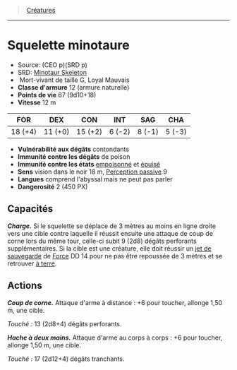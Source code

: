 ﻿---
!MonsterItem
Family: MonsterHD
Type: Mort-vivant
Size: G
Alignment: Loyal Mauvais
ArmorClass: 12 (armure naturelle)
HitPoints: 67 (9d10+18)
Speed: 12 m
Strength: 18 (+4)
Dexterity: 11 (+0)
Constitution: 15 (+2)
Intelligence: ' 6 (-2)'
Wisdom: ' 8 (-1)'
Charisma: ' 5 (-3)'
DamageVulnerabilities: contondants
DamageImmunities: de poison
ConditionImmunities: '[empoisonné](hd_conditions_empoisonne.md) et [épuisé](hd_conditions_fatigue_et_epuisement.md)'
Senses: vision dans le noir 18 m, [Perception passive](hd_abilities_dexterity_perception_passive.md) 9
Languages: comprend l'abyssal mais ne peut pas parler
Challenge: 2 (450 PX)
Id: monsters_hd.md#squelette-minotaure
ParentLink: monsters_hd.md#créatures
Name: Squelette minotaure
ParentName: Créatures
NameLevel: 1
AltName: '[Minotaur Skeleton](srd_monsters_minotaur_skeleton.md)'
Source: (CEO p)(SRD p)
Attributes:
  Name: Squelette minotaure
  Markdown: >+
    # <!--Name-->Squelette minotaure<!--/Name-->


    - Source: <!--Source-->(CEO p)(SRD p)<!--/Source-->

    - SRD: <!--AltName-->[Minotaur Skeleton](srd_monsters_minotaur_skeleton.md)<!--/AltName-->

    -  <!--Type-->Mort-vivant<!--/Type--> de taille <!--Size-->G<!--/Size-->, <!--Alignment-->Loyal Mauvais<!--/Alignment-->

    - **Classe d'armure** <!--ArmorClass-->12 (armure naturelle)<!--/ArmorClass-->

    - **Points de vie** <!--HitPoints-->67 (9d10+18)<!--/HitPoints-->

    - **Vitesse** <!--Speed-->12 m<!--/Speed-->


    |FOR|DEX|CON|INT|SAG|CHA|

    |---|---|---|---|---|---|

    |<!--Strength-->18 (+4)<!--/Strength-->|<!--Dexterity-->11 (+0)<!--/Dexterity-->|<!--Constitution-->15 (+2)<!--/Constitution-->|<!--Intelligence--> 6 (-2)<!--/Intelligence-->|<!--Wisdom--> 8 (-1)<!--/Wisdom-->|<!--Charisma--> 5 (-3)<!--/Charisma-->|


    - **Vulnérabilité aux dégâts** <!--DamageVulnerabilities-->contondants<!--/DamageVulnerabilities-->

    - **Immunité contre les dégâts** <!--DamageImmunities-->de poison<!--/DamageImmunities-->

    - **Immunité contre les états** <!--ConditionImmunities-->[empoisonné](hd_conditions_empoisonne.md) et [épuisé](hd_conditions_fatigue_et_epuisement.md)<!--/ConditionImmunities-->

    - **Sens** <!--Senses-->vision dans le noir 18 m, [Perception passive](hd_abilities_dexterity_perception_passive.md) 9<!--/Senses-->

    - **Langues** <!--Languages-->comprend l'abyssal mais ne peut pas parler<!--/Languages-->

    - **Dangerosité** <!--Challenge-->2 (450 PX)<!--/Challenge-->


    ## Capacités


    **_Charge._** Si le squelette se déplace de 3 mètres au moins en ligne droite vers une cible contre laquelle il réussit ensuite une attaque de coup de corne lors du même tour, celle-ci subit 9 (2d8) dégâts perforants supplémentaires. Si la cible est une créature, elle doit réussir un [jet de sauvegarde](hd_abilities_jets_de_sauvegarde.md) de [Force](hd_abilities_strength.md) DD 14 pour ne pas être repoussée de 3 mètres et se retrouver [à terre](hd_conditions_a_terre.md).


    ## Actions


    **_Coup de corne._** Attaque d'arme à distance : +6 pour toucher, allonge 1,50 m, une cible.


    _Touché :_ 13 (2d8+4) dégâts perforants.


    **_Hache à deux mains._** Attaque d'arme au corps à corps : +6 pour toucher, allonge 1,50 m, une cible.


    _Touché :_ 17 (2d12+4) dégâts tranchants.

  Source: (CEO p)(SRD p)
  AltName: '[Minotaur Skeleton](srd_monsters_minotaur_skeleton.md)'
  Type: Mort-vivant
  Size: G
  Alignment: Loyal Mauvais
  ArmorClass: 12 (armure naturelle)
  HitPoints: 67 (9d10+18)
  Speed: 12 m
  Strength: 18 (+4)
  Dexterity: 11 (+0)
  Constitution: 15 (+2)
  Intelligence: ' 6 (-2)'
  Wisdom: ' 8 (-1)'
  Charisma: ' 5 (-3)'
  DamageVulnerabilities: contondants
  DamageImmunities: de poison
  ConditionImmunities: '[empoisonné](hd_conditions_empoisonne.md) et [épuisé](hd_conditions_fatigue_et_epuisement.md)'
  Senses: vision dans le noir 18 m, [Perception passive](hd_abilities_dexterity_perception_passive.md) 9
  Languages: comprend l'abyssal mais ne peut pas parler
  Challenge: 2 (450 PX)
AttributesDictionary: >+
  Name: Squelette minotaure

  Markdown: >+

    # <!--Name-->Squelette minotaure<!--/Name-->





    - Source: <!--Source-->(CEO p)(SRD p)<!--/Source-->



    - SRD: <!--AltName-->[Minotaur Skeleton](srd_monsters_minotaur_skeleton.md)<!--/AltName-->



    -  <!--Type-->Mort-vivant<!--/Type--> de taille <!--Size-->G<!--/Size-->, <!--Alignment-->Loyal Mauvais<!--/Alignment-->



    - **Classe d'armure** <!--ArmorClass-->12 (armure naturelle)<!--/ArmorClass-->



    - **Points de vie** <!--HitPoints-->67 (9d10+18)<!--/HitPoints-->



    - **Vitesse** <!--Speed-->12 m<!--/Speed-->





    |FOR|DEX|CON|INT|SAG|CHA|



    |---|---|---|---|---|---|



    |<!--Strength-->18 (+4)<!--/Strength-->|<!--Dexterity-->11 (+0)<!--/Dexterity-->|<!--Constitution-->15 (+2)<!--/Constitution-->|<!--Intelligence--> 6 (-2)<!--/Intelligence-->|<!--Wisdom--> 8 (-1)<!--/Wisdom-->|<!--Charisma--> 5 (-3)<!--/Charisma-->|





    - **Vulnérabilité aux dégâts** <!--DamageVulnerabilities-->contondants<!--/DamageVulnerabilities-->



    - **Immunité contre les dégâts** <!--DamageImmunities-->de poison<!--/DamageImmunities-->



    - **Immunité contre les états** <!--ConditionImmunities-->[empoisonné](hd_conditions_empoisonne.md) et [épuisé](hd_conditions_fatigue_et_epuisement.md)<!--/ConditionImmunities-->



    - **Sens** <!--Senses-->vision dans le noir 18 m, [Perception passive](hd_abilities_dexterity_perception_passive.md) 9<!--/Senses-->



    - **Langues** <!--Languages-->comprend l'abyssal mais ne peut pas parler<!--/Languages-->



    - **Dangerosité** <!--Challenge-->2 (450 PX)<!--/Challenge-->





    ## Capacités





    **_Charge._** Si le squelette se déplace de 3 mètres au moins en ligne droite vers une cible contre laquelle il réussit ensuite une attaque de coup de corne lors du même tour, celle-ci subit 9 (2d8) dégâts perforants supplémentaires. Si la cible est une créature, elle doit réussir un [jet de sauvegarde](hd_abilities_jets_de_sauvegarde.md) de [Force](hd_abilities_strength.md) DD 14 pour ne pas être repoussée de 3 mètres et se retrouver [à terre](hd_conditions_a_terre.md).





    ## Actions





    **_Coup de corne._** Attaque d'arme à distance : +6 pour toucher, allonge 1,50 m, une cible.





    _Touché :_ 13 (2d8+4) dégâts perforants.





    **_Hache à deux mains._** Attaque d'arme au corps à corps : +6 pour toucher, allonge 1,50 m, une cible.





    _Touché :_ 17 (2d12+4) dégâts tranchants.



  Source: (CEO p)(SRD p)

  AltName: '[Minotaur Skeleton](srd_monsters_minotaur_skeleton.md)'

  Type: Mort-vivant

  Size: G

  Alignment: Loyal Mauvais

  ArmorClass: 12 (armure naturelle)

  HitPoints: 67 (9d10+18)

  Speed: 12 m

  Strength: 18 (+4)

  Dexterity: 11 (+0)

  Constitution: 15 (+2)

  Intelligence: ' 6 (-2)'

  Wisdom: ' 8 (-1)'

  Charisma: ' 5 (-3)'

  DamageVulnerabilities: contondants

  DamageImmunities: de poison

  ConditionImmunities: '[empoisonné](hd_conditions_empoisonne.md) et [épuisé](hd_conditions_fatigue_et_epuisement.md)'

  Senses: vision dans le noir 18 m, [Perception passive](hd_abilities_dexterity_perception_passive.md) 9

  Languages: comprend l'abyssal mais ne peut pas parler

  Challenge: 2 (450 PX)

---
> [Créatures](hd_monsters.md)

---

# Squelette minotaure

- Source: (CEO p)(SRD p)
- SRD: [Minotaur Skeleton](srd_monsters_minotaur_skeleton.md)
-  Mort-vivant de taille G, Loyal Mauvais
- **Classe d'armure** 12 (armure naturelle)
- **Points de vie** 67 (9d10+18)
- **Vitesse** 12 m

|FOR|DEX|CON|INT|SAG|CHA|
|---|---|---|---|---|---|
|18 (+4)|11 (+0)|15 (+2)| 6 (-2)| 8 (-1)| 5 (-3)|

- **Vulnérabilité aux dégâts** contondants
- **Immunité contre les dégâts** de poison
- **Immunité contre les états** [empoisonné](hd_conditions_empoisonne.md) et [épuisé](hd_conditions_fatigue_et_epuisement.md)
- **Sens** vision dans le noir 18 m, [Perception passive](hd_abilities_dexterity_perception_passive.md) 9
- **Langues** comprend l'abyssal mais ne peut pas parler
- **Dangerosité** 2 (450 PX)

## Capacités

**_Charge._** Si le squelette se déplace de 3 mètres au moins en ligne droite vers une cible contre laquelle il réussit ensuite une attaque de coup de corne lors du même tour, celle-ci subit 9 (2d8) dégâts perforants supplémentaires. Si la cible est une créature, elle doit réussir un [jet de sauvegarde](hd_abilities_jets_de_sauvegarde.md) de [Force](hd_abilities_strength.md) DD 14 pour ne pas être repoussée de 3 mètres et se retrouver [à terre](hd_conditions_a_terre.md).

## Actions

**_Coup de corne._** Attaque d'arme à distance : +6 pour toucher, allonge 1,50 m, une cible.

_Touché :_ 13 (2d8+4) dégâts perforants.

**_Hache à deux mains._** Attaque d'arme au corps à corps : +6 pour toucher, allonge 1,50 m, une cible.

_Touché :_ 17 (2d12+4) dégâts tranchants.

